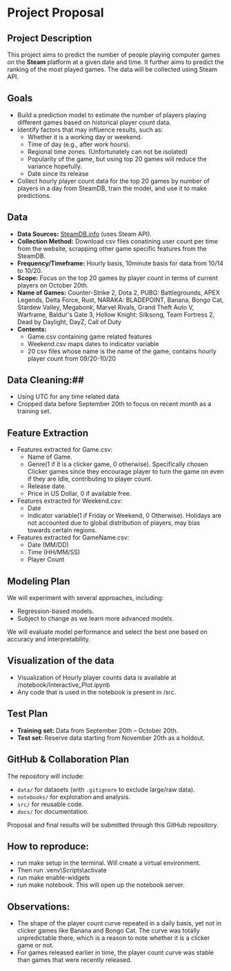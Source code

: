 # Project Proposal

## Project Description
This project aims to predict the number of people playing computer games on the **Steam** platform at a given date and time. It further aims to predict the ranking of the most played games. The data will be collected using Steam API.

## Goals
- Build a prediction model to estimate the number of players playing different games based on historical player count data.  
- Identify factors that may influence results, such as:  
  - Whether it is a working day or weekend.  
  - Time of day (e.g., after work hours).  
  - Regional time zones. (Unfortunately can not be isolated)
  - Popularity of the game, but using top 20 games will reduce the variance hopefully.
  - Date since its release
- Collect hourly player count data for the top 20 games by number of players in a day from SteamDB, train the model, and use it to make predictions.  

## Data
- **Data Sources:** [SteamDB.info](https://steamdb.info) (uses Steam API).  
- **Collection Method:** Download csv files conatining user count per time from the website, scrapping other game specific features from the SteamDB.    
- **Frequency/Timeframe:** Hourly basis, 10minute basis for data from 10/14 to 10/20.  
- **Scope:** Focus on the top 20 games by player count in terms of current players on October 20th.
- **Name of Games:** Counter-Strike 2, Dota 2, PUBG: Battlegrounds, APEX Legends, Delta Force, Rust, NARAKA: BLADEPOINT, Banana, Bongo Cat, Stardew Valley, Megabonk, Marvel Rivals, Grand Theft Auto V, Warframe, Baldur's Gate 3, Hollow Knight: Silksong, Team Fortress 2, Dead by Daylight, DayZ, Call of Duty
- **Contents:**
  - Game.csv containing game related features
  - Weekend.csv maps dates to indicator variable
  - 20 csv files whose name is the name of the game, contains hourly player count from 09/20-10/20

## Data Cleaning:##
- Using UTC for any time related data
- Cropped data before September 20th to focus on recent month as a training set.

## Feature Extraction
- Features extracted for Game.csv:  
  - Name of Game.  
  - Genre(1 if it is a clicker game, 0 otherwise). Specifically chosen Clicker games since they encourage player to turn the game on even if they are Idle, contributing to player count.  
  - Release date.  
  - Price in US Dollar, 0 if available free.    
- Features extracted for Weekend.csv:
  - Date
  - Indicator variable(1 if Friday or Weekend, 0 Otherwise). Holidays are not accounted due to global distribution of players, may bias towards certain regions.  
- Features extracted for GameName.csv:
  - Date (MM/DD)
  - Time (HH/MM/SS)
  - Player Count

## Modeling Plan
We will experiment with several approaches, including:  
- Regression-based models.  
- Subject to change as we learn more advanced models.  

We will evaluate model performance and select the best one based on accuracy and interpretability.  

## Visualization of the data
- Visualization of Hourly player counts data is available at /notebook/Interactive_Plot.ipynb
- Any code that is used in the notebook is present in /src.

## Test Plan
- **Training set:** Data from September 20th – October 20th.  
- **Test set:** Reserve data starting from November 20th as a holdout.  
 

## GitHub & Collaboration Plan
The repository will include:  
- `data/` for datasets (with `.gitignore` to exclude large/raw data).  
- `notebooks/` for exploration and analysis.  
- `src/` for reusable code.  
- `docs/` for documentation.  

Proposal and final results will be submitted through this GitHub repository.

## How to reproduce:
- run make setup in the terminal. Will create a virtual environment. 
- Then run .venv\Scripts\activate
- run make enable-widgets
- run make notebook. This will open up the notebook server.

## Observations: ##
- The shape of the player count curve repeated in a daily basis, yet not in clicker games like Banana and Bongo Cat. The curve was totally unpredictable there, which is a reason to note whether it is a clicker game or not.
- For games released earlier in time, the player count curve was stable than games that were recently released.

